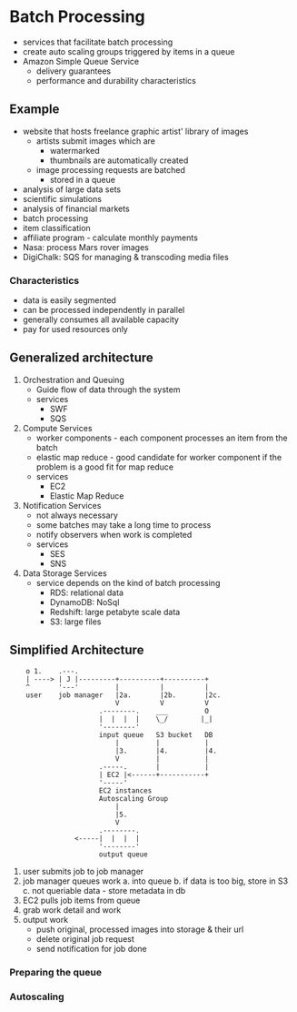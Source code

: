 # Batch Processing
- services that facilitate batch processing
- create auto scaling groups triggered by items in a queue
- Amazon Simple Queue Service
    - delivery guarantees
    - performance and durability characteristics

## Example
- website that hosts freelance graphic artist' library of images
    - artists submit images which are
        - watermarked
        - thumbnails are automatically created
    - image processing requests are batched
        - stored in a queue
- analysis of large data sets
- scientific simulations
- analysis of financial markets
- batch processing
- item classification
- affiliate program - calculate monthly payments
- Nasa: process Mars rover images
- DigiChalk: SQS for managing & transcoding media files

### Characteristics
 - data is easily segmented
 - can be processed independently in parallel
 - generally consumes all available capacity
 - pay for used resources only

## Generalized architecture
1. Orchestration and Queuing
    - Guide flow of data through the system
    - services
        - SWF
        - SQS
2. Compute Services
    - worker components - each component processes an item from the batch
    - elastic map reduce - good candidate for worker component if the problem is a good fit for map reduce
    - services
        - EC2
        - Elastic Map Reduce
3. Notification Services
    - not always necessary
    - some batches may take a long time to process
    - notify observers when work is completed
    - services
        - SES
        - SNS
4. Data Storage Services
    - service depends on the kind of batch processing
        - RDS: relational data
        - DynamoDB: NoSql
        - Redshift: large petabyte scale data
        - S3: large files

## Simplified Architecture

        o 1.    .---.
        | ----> | J |---------+----------+----------+
        ^       '---'         |          |          |
        user    job manager   |2a.       |2b.       |2c.
                              V          V          V
                          .--------.    ___         O
                          |  |  |  |    \_/        |_|
                          '--------'                
                          input queue   S3 bucket   DB
                              |         |           |
                              |3.       |4.         |4.
                              V         |           |
                          .-----.       |           |
                          | EC2 |<------+-----------+
                          '-----'
                          EC2 instances
                          Autoscaling Group
                              |
                              |5.
                              V
                          .--------.
                    <-----|  |  |  |
                          '--------'
                          output queue
                          
1. user submits job to job manager
2. job manager queues work
    a. into queue
    b. if data is too big, store in S3
    c. not queriable data - store metadata in db
3. EC2 pulls job items from queue
4. grab work detail and work
5. output work
    - push original, processed images into storage & their url
    - delete original job request
    - send notification for job done

### Preparing the queue

### Autoscaling

